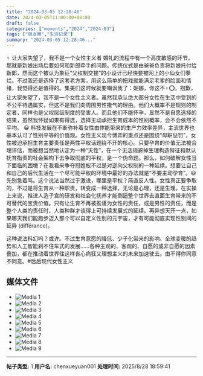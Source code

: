 ```yaml
---
title: "2024-03-05 12:28:46"
date: 2024-03-05T11:00:00+08:00
draft: false
categories: ["moments","2024","2024-03"]
tags: ["朋友圈","生活记录"]
summary: "2024-03-05 12:28:46..."
---
```


♀️ 让大家失望了，我不是一个女性主义者
​
​婚礼的流程中有一个高度敏感的环节，那就是新娘出场后要如何和新郎牵手的问题。传统仪式是由爸爸负责将新娘托付给新郎，然而这个被认为象征“父权制交接”的小设计已经快要被网上的小仙女们拳烂。不过我还是选择了这套老方案，用这么简单的把戏就能满足老爹的脸面和情绪，我觉得还是值得的。
​
​集美们这时候就要嘲讽我了：妮娜，你这不♀️⭕。抱歉，让大家失望了，我不是一个女性主义者。虽然我承认绝大部分女性在生活中受到的不公平待遇属实，但这不是我们向周围男性撒气的理由。他们大概率不是规则的制定者，同样也是父权层级制度的受害人。而且他们不能怀孕，显然不是自愿选择的结果，虽然我怀疑如果有得选，选择主动承担生育成本的性别概率，会不会依然不平均。 😀
​
​科技发展在不断弥补着女性由体能带来的生产力效率差异，主流世界也基本认可了性别平等的价值观。女性主义现今博弈的重点还是围绕“母职惩罚”，女性被迫承担生育主要责任是两性平权话题绕不开的核心。只要孕育的价值无法被合理评估，而被想当然地认定为一种“天性”，在一个无法规避掉生理构造特征和默认抚育指责的社会架构下去争取彻底的平权，是一个伪命题。
​
​那么，如何破解女性当下面临的困境？在我看来争夺冠姓权不过是对逆向父权制的一种延续。想要让自己和自己的后代生活在一个尽可能平权的环境中最好的办法就是“不要主动孕育”。😃 先别急着骂。这个说法当然过于激进，哪里是平权？简直反人性。女性真正要争取的，不过是将生育从一种职责，转变成一种选择，无论是心理，还是生理。
​
​在实操上来说，推进人造子宫的研发和社会化抚养才能倒逼整个世界去直面生育带来的不可替代的宝贵价值。只有让生育不再被推诿为女性的责任，或是男性的责任，而是整个人类的责任时，人类种群才谈得上可持续发展式的延续。再异想天开一点，如果哪天我们能跑步迈入那个可以自定义性别的元宇宙，才有可能彻底实现性别间的延异 (différance)。

这种说法科幻吗？或许。不过生育意愿的降低、少子化带来的影响、全球变暖的趋势和人工智能刹不住车式的发展……各种主观的、客观的、自愿的或非自愿的因素叠加，都在推动着世界往这样丧心病狂又理想主义的未来加速驶去。由不得你同意不同意。
​
​#后后现代女性主义

## 媒体文件

- ![Media 1](/Moments/photos/2024-03-05/202403051228460.jpg)
- ![Media 2](/Moments/photos/2024-03-05/202403051228461.jpg)
- ![Media 3](/Moments/photos/2024-03-05/202403051228462.jpg)
- ![Media 4](/Moments/photos/2024-03-05/202403051228463.jpg)
- ![Media 5](/Moments/photos/2024-03-05/202403051228464.jpg)
- ![Media 6](/Moments/photos/2024-03-05/202403051228465.jpg)
- ![Media 7](/Moments/photos/2024-03-05/202403051228466.jpg)
- ![Media 8](/Moments/photos/2024-03-05/202403051228467.jpg)
- ![Media 9](/Moments/photos/2024-03-05/202403051228468.jpg)

---

**帖子类型:** 1
**用户名:** chenxueyuan001
**处理时间:** 2025/8/28 18:59:41